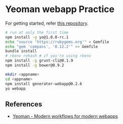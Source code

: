 # Yeoman webapp Practice

For getting started, refer [this repository](https://github.com/kaosf/yeoman-practice).

```sh
# run at only the first time
npm install -g yo@1.0.0-rc.1
echo "source 'https://rubygems.org'" > Gemfile
echo "gem 'compass', '0.12.2'" >> Gemfile
bundle install
# rbenv rehash # if you're using rbenv
npm install -g grunt-cli@0.1.9
npm install -g bower@0.9.2
```

```sh
mkdir <appname>
cd <appname>
npm install generator-webapp@0.2.6
yo webapp
```

## References

* [Yeoman - Modern workflows for modern webapps](http://yeoman.io/)
